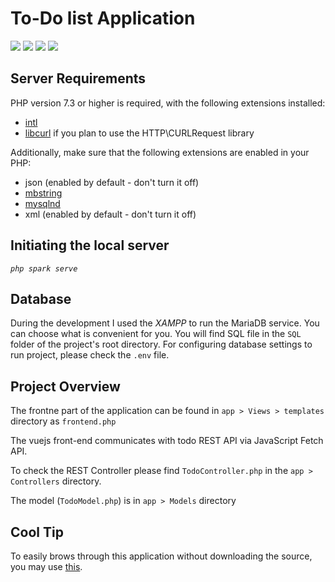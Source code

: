# To-Do list Application 

![](https://img.shields.io/badge/vue-2.x-brightgreen.svg)
[![](https://img.shields.io/badge/Codeigniter-4.x-ee4323.svg)](https://codeigniter.com/user_guide/intro/index.html)
![](https://img.shields.io/badge/MariaDB-10.4.17-c92ddc.svg)
![](https://img.shields.io/badge/Composer-2.0.9-1f4074.svg)

## Server Requirements
PHP version 7.3 or higher is required, with the following extensions installed:

- [intl](http://php.net/manual/en/intl.requirements.php)
- [libcurl](http://php.net/manual/en/curl.requirements.php) if you plan to use the HTTP\CURLRequest library

Additionally, make sure that the following extensions are enabled in your PHP:

- json (enabled by default - don't turn it off)
- [mbstring](http://php.net/manual/en/mbstring.installation.php)
- [mysqlnd](http://php.net/manual/en/mysqlnd.install.php)
- xml (enabled by default - don't turn it off)

## Initiating the local server
_`php spark serve`_

## Database
During the development I used the _XAMPP_ to run the MariaDB service. You can choose what is convenient for you. You will find SQL file in the `SQL` folder of the project's root directory. For configuring database settings to run project, please check the `.env` file.


## Project Overview

The frontne part of the application can be found in `app > Views > templates` directory as `frontend.php`

The vuejs front-end communicates with todo REST API via JavaScript Fetch API.

To check the REST Controller please find `TodoController.php` in the `app > Controllers` directory.

The model (`TodoModel.php`) is in `app > Models` directory

## Cool Tip 
To easily brows through this application without downloading the source, you may use [this](https://github1s.com/ganmahmud/todo-app). 